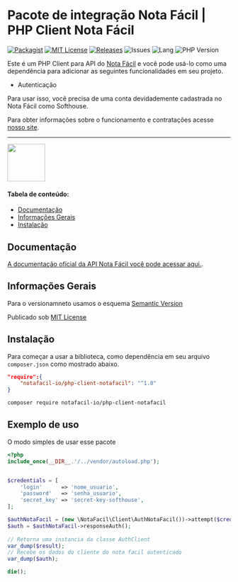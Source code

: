 # Pacote de integração Nota Fácil | PHP Client Nota Fácil

[![Packagist](https://badgen.net/packagist/v/notafacil-io/php-client-notafacil)](https://packagist.org/packages/notafacil-io/php-client-notafacil)
[![MIT License](https://badgen.net/github/license/notafacil-io/php-client-notafacil)](https://opensource.org/licenses/MIT)
[![Releases](https://badgen.net/github/releases/notafacil-io/php-client-notafacil)](https://github.com/notafacil-io/php-client-notafacil/releases)
![Issues](https://badgen.net/packagist/ghi/notafacil-io/php-client-notafacil)
![Lang](https://badgen.net/packagist/lang/notafacil-io/php-client-notafacil)
![PHP Version](https://badgen.net/packagist/php/notafacil-io/php-client-notafacil)

Este é um PHP Client para API do [Nota Fácil](https://notafacil.io) e você pode usá-lo como uma dependência para adicionar as seguintes funcionalidades em seu projeto.
- Autenticação

Para usar isso, você precisa de uma conta devidademente cadastrada no Nota Fácil como Softhouse. 

Para obter informações sobre o funcionamento e contratações acesse [nosso site](https://notafacil.io).

---
<img src="https://notafacil.io/images/header/logo_header.svg" height='85px' />

#### Tabela de conteúdo:
* [Documentação](#documentation)
* [Informações Gerais](#general-info)
* [Instalação](#installation)


## Documentação <span id="documentation"></span>
[A documentação oficial da API Nota Fácil você pode acessar aqui.](https://docs.notafacil.io/?version=latest).

## Informações Gerais <span id="general-info"></span>
Para o versionamneto usamos o esquema [Semantic Version](https://semver.org/lang/pt-BR)

Publicado sob [MIT License](https://github.com/notafacil-io/php-client-notafacil/blob/main/LICENSE)

## Instalação <span id="installation"></span>
Para começar a usar a biblioteca, como dependência em seu arquivo `composer.json` como mostrado abaixo.
```json
"require":{
    "notafacil-io/php-client-notafacil": "^1.0"
}
```


```bash
composer require notafacil-io/php-client-notafacil
```

Exemplo de uso
-----

O modo simples de usar esse pacote

```php
<?php
include_once(__DIR__.'/../vendor/autoload.php');


$credentials = [
    'login'      => 'nome_usuario',
    'password'   => 'senha_usuario',
    'secret_key' => 'secret-key-softhouse',
];

$authNotaFacil = (new \NotaFacil\Client\AuthNotaFacil())->attempt($credentials);
$auth = $authNotaFacil->responseAuth();
 
// Retorna uma instancia da classe AuthClient
var_dump($result);
// Recebe os dados do cliente do nota facil autenticado
var_dump($auth);

die();
```